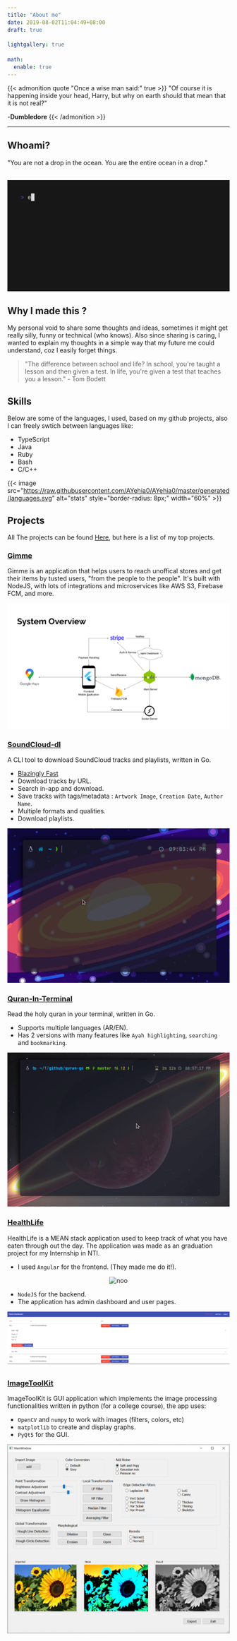 ```yaml
---
title: "About me"
date: 2019-08-02T11:04:49+08:00
draft: true

lightgallery: true

math:
  enable: true
---
```


{{< admonition quote "Once a wise man said:" true >}}
"Of course it is happening inside your head, Harry, but why on earth should that mean that it is not real?" 

-**Dumbledore**
{{< /admonition >}}

___
## Whoami?

"You are not a drop in the ocean. You are the entire ocean in a drop."
<br>
<br>
<p align="center"> <img src="whoami.gif" alt="whoami" /> </p>

## Why I made this ?
My personal void to share some thoughts and ideas, sometimes it might get really silly, funny or technical (who knows). Also since sharing is caring, I wanted to explain my thoughts in a simple way that my future me could understand, coz I easily forget things.

> "The difference between school and life? In school, you're taught a lesson and then given a test. In life, you're given a test that teaches you a lesson." - Tom Bodett

## Skills

Below are some of the languages, I used, based on my github projects, also I can freely swtich between languages like:
- TypeScript
- Java
- Ruby
- Bash
- C/C++ 

{{< image src="https://raw.githubusercontent.com/AYehia0/AYehia0/master/generated/languages.svg" alt="stats" style="border-radius: 8px;" width="60%" >}}

## Projects

All The projects can be found [Here](https://github.com/AYehia0?tab=repositories), but here is a list of my top projects.

### [Gimme](https://github.com/AYehia0/Gimme)
Gimme is an application that helps users to reach unoffical stores and get their items by tusted users, "from the people to the people".
It's built with NodeJS, with lots of integrations and microservices like AWS S3, Firebase FCM, and more.

<p align="center"> <img src="slide.svg" alt="from-slides-presentation" /> </p>

### [SoundCloud-dl](https://github.com/AYehia0/soundcloud-dl)
A CLI tool to download SoundCloud tracks and playlists, written in Go. 

- [Blazingly Fast](https://youtu.be/Z0GX2mTUtfo)
- Download tracks by URL.
- Search in-app and download.
- Save tracks with tags/metadata : `Artwork Image`, `Creation Date`, `Author Name`.
- Multiple formats and qualities.
- Download playlists.

<p align="center"> <img src="https://raw.githubusercontent.com/AYehia0/soundcloud-dl/master/assets/soundcloud-dl-github.gif" alt="sc-dl" /> </p>

### [Quran-In-Terminal](https://github.com/AYehia0/quran-go)
Read the holy quran in your terminal, written in Go.
- Supports multiple languages (AR/EN).
- Has 2 versions with many features like `Ayah highlighting`, `searching` and `bookmarking`.

<p align="center"> <img src="https://github.com/AYehia0/quran-go/blob/master/assets/quran-swipping.gif?raw=true" alt="quran-go" /> </p>

### [HealthLife](https://github.com/AYehia0/healthLife)
HealthLife is a MEAN stack application used to keep track of what you have eaten through out the day. The application was made as an graduation project for my Internship in NTI.


- I used `Angular` for the frontend. (They made me do it!).
<p align="center"> <img src="https://thumbs.gfycat.com/AbleMelodicHapuka-size_restricted.gif" alt="noo" /> </p>

- `NodeJS` for the backend.
- The application has admin dashboard and user pages.

<p align="center"> <img src="https://raw.githubusercontent.com/AYehia0/healthLife/master/periodic/ss/admin-dashboard.png" alt="wtf-is-this" /> </p>


### [ImageToolKit](https://github.com/AYehia0/ImageToolKit)
ImageToolKit is GUI application which implements the image processing functionalities written in python (for a college course), the app uses: 
- `OpenCV` and `numpy` to work with images (filters, colors, etc)
- `matplotlib` to create and display graphs.
- `PyQt5` for the GUI.

<p align="center"> <img src="https://raw.githubusercontent.com/AYehia0/ImageToolKit/python-gui/project/1.PNG" alt="wtf-is-this-2" /> </p>



